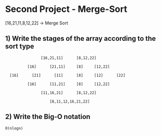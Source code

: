 # Second Project - Merge-Sort

[16,21,11,8,12,22] -> Merge Sort

## 1) Write the stages of the array according to the sort type

```
                [16,21,11]      [8,12,22]

          [16]      [21,11]     [8]     [12,22]

  [16]      [21]      [11]      [8]     [12]      [22]

          [16]      [11,21]     [8]     [12,22]

                [11,16,21]      [8,12,22]

                    [8,11,12,16,21,22]

```

## 2) Write the Big-O notation

`O(nlogn)`
